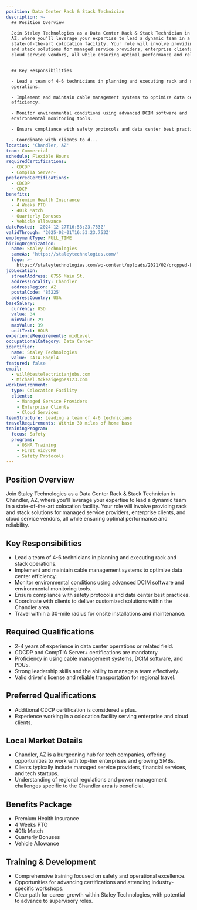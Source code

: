 ```yaml
---
position: Data Center Rack & Stack Technician
description: >-
  ## Position Overview

  Join Staley Technologies as a Data Center Rack & Stack Technician in Chandler,
  AZ, where you'll leverage your expertise to lead a dynamic team in a
  state-of-the-art colocation facility. Your role will involve providing rack
  and stack solutions for managed service providers, enterprise clients, and
  cloud service vendors, all while ensuring optimal performance and reliability.


  ## Key Responsibilities

  - Lead a team of 4-6 technicians in planning and executing rack and stack
  operations.

  - Implement and maintain cable management systems to optimize data center
  efficiency.

  - Monitor environmental conditions using advanced DCIM software and
  environmental monitoring tools.

  - Ensure compliance with safety protocols and data center best practices.

  - Coordinate with clients to d...
location: 'Chandler, AZ'
team: Commercial
schedule: Flexible Hours
requiredCertifications:
  - CDCDP
  - CompTIA Server+
preferredCertifications:
  - CDCDP
  - CDCP
benefits:
  - Premium Health Insurance
  - 4 Weeks PTO
  - 401k Match
  - Quarterly Bonuses
  - Vehicle Allowance
datePosted: '2024-12-27T16:53:23.753Z'
validThrough: '2025-02-01T16:53:23.753Z'
employmentType: FULL_TIME
hiringOrganization:
  name: Staley Technologies
  sameAs: 'https://staleytechnologies.com/'
  logo: >-
    https://staleytechnologies.com/wp-content/uploads/2021/02/cropped-Logo_StaleyTechnologies.png
jobLocation:
  streetAddress: 6755 Main St.
  addressLocality: Chandler
  addressRegion: AZ
  postalCode: '85225'
  addressCountry: USA
baseSalary:
  currency: USD
  value: 34
  minValue: 29
  maxValue: 39
  unitText: HOUR
experienceRequirements: midLevel
occupationalCategory: Data Center
identifier:
  name: Staley Technologies
  value: DATA-8nqnl4
featured: false
email:
  - will@bestelectricianjobs.com
  - Michael.Mckeaige@pes123.com
workEnvironment:
  type: Colocation Facility
  clients:
    - Managed Service Providers
    - Enterprise Clients
    - Cloud Services
teamStructure: Leading a team of 4-6 technicians
travelRequirements: Within 30 miles of home base
trainingProgram:
  focus: Safety
  programs:
    - OSHA Training
    - First Aid/CPR
    - Safety Protocols
---
```




## Position Overview
Join Staley Technologies as a Data Center Rack & Stack Technician in Chandler, AZ, where you'll leverage your expertise to lead a dynamic team in a state-of-the-art colocation facility. Your role will involve providing rack and stack solutions for managed service providers, enterprise clients, and cloud service vendors, all while ensuring optimal performance and reliability.

## Key Responsibilities
- Lead a team of 4-6 technicians in planning and executing rack and stack operations.
- Implement and maintain cable management systems to optimize data center efficiency.
- Monitor environmental conditions using advanced DCIM software and environmental monitoring tools.
- Ensure compliance with safety protocols and data center best practices.
- Coordinate with clients to deliver customized solutions within the Chandler area.
- Travel within a 30-mile radius for onsite installations and maintenance.

## Required Qualifications
- 2-4 years of experience in data center operations or related field.
- CDCDP and CompTIA Server+ certifications are mandatory.
- Proficiency in using cable management systems, DCIM software, and PDUs.
- Strong leadership skills and the ability to manage a team effectively.
- Valid driver's license and reliable transportation for regional travel.

## Preferred Qualifications
- Additional CDCP certification is considered a plus.
- Experience working in a colocation facility serving enterprise and cloud clients.

## Local Market Details
- Chandler, AZ is a burgeoning hub for tech companies, offering opportunities to work with top-tier enterprises and growing SMBs.
- Clients typically include managed service providers, financial services, and tech startups.
- Understanding of regional regulations and power management challenges specific to the Chandler area is beneficial.

## Benefits Package
- Premium Health Insurance
- 4 Weeks PTO
- 401k Match
- Quarterly Bonuses
- Vehicle Allowance

## Training & Development
- Comprehensive training focused on safety and operational excellence.
- Opportunities for advancing certifications and attending industry-specific workshops.
- Clear path for career growth within Staley Technologies, with potential to advance to supervisory roles.
